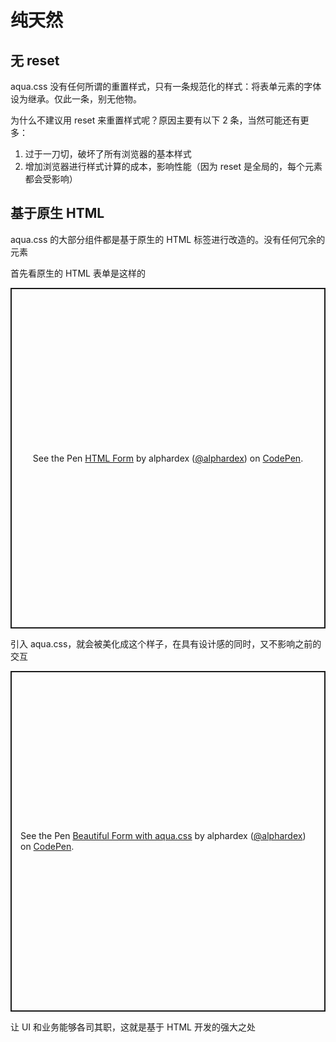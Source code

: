 # 纯天然

## 无 reset

aqua.css 没有任何所谓的重置样式，只有一条规范化的样式：将表单元素的字体设为继承。仅此一条，别无他物。

为什么不建议用 reset 来重置样式呢？原因主要有以下 2 条，当然可能还有更多：

1. 过于一刀切，破坏了所有浏览器的基本样式
2. 增加浏览器进行样式计算的成本，影响性能（因为 reset 是全局的，每个元素都会受影响）

## 基于原生 HTML

aqua.css 的大部分组件都是基于原生的 HTML 标签进行改造的。没有任何冗余的元素

首先看原生的 HTML 表单是这样的

<p class="codepen" data-height="265" data-theme-id="dark" data-default-tab="html,result" data-user="alphardex" data-slug-hash="bGdOXpz" style="height: 545px; box-sizing: border-box; display: flex; align-items: center; justify-content: center; border: 2px solid; margin: 1em 0; padding: 1em;" data-pen-title="HTML Form">
  <span>See the Pen <a href="https://codepen.io/alphardex/pen/bGdOXpz">
  HTML Form</a> by alphardex (<a href="https://codepen.io/alphardex">@alphardex</a>)
  on <a href="https://codepen.io">CodePen</a>.</span>
</p>
<script async src="https://static.codepen.io/assets/embed/ei.js"></script>

引入 aqua.css，就会被美化成这个样子，在具有设计感的同时，又不影响之前的交互

<p class="codepen" data-height="265" data-theme-id="dark" data-default-tab="html,result" data-user="alphardex" data-slug-hash="bGdzqBz" style="height: 545px; box-sizing: border-box; display: flex; align-items: center; justify-content: center; border: 2px solid; margin: 1em 0; padding: 1em;" data-pen-title="Beautiful Form with aqua.css">
  <span>See the Pen <a href="https://codepen.io/alphardex/pen/bGdzqBz">
  Beautiful Form with aqua.css</a> by alphardex (<a href="https://codepen.io/alphardex">@alphardex</a>)
  on <a href="https://codepen.io">CodePen</a>.</span>
</p>
<script async src="https://static.codepen.io/assets/embed/ei.js"></script>

让 UI 和业务能够各司其职，这就是基于 HTML 开发的强大之处

